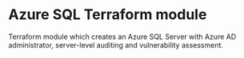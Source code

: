 # Azure SQL Terraform module

Terraform module which creates an Azure SQL Server with Azure AD administrator, server-level auditing and vulnerability assessment.
